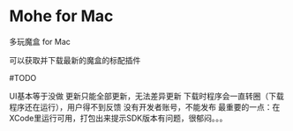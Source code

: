 Mohe for Mac
============
多玩魔盒 for Mac

可以获取并下载最新的魔盒的标配插件

#TODO

UI基本等于没做
更新只能全部更新，无法差异更新
下载时程序会一直转圈（下载程序还在运行），用户得不到反馈
没有开发者账号，不能发布
最重要的一点：在XCode里运行可用，打包出来提示SDK版本有问题，很郁闷。。。
